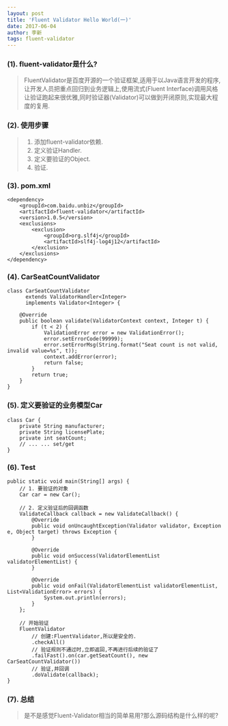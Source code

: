 ```yaml
---
layout: post
title: 'Fluent Validator Hello World(一)'
date: 2017-06-04
author: 李新
tags: fluent-validator
---
```


### (1). fluent-validator是什么?
> FluentValidator是百度开源的一个验证框架,适用于以Java语言开发的程序,让开发人员把重点回归到业务逻辑上,使用流式(Fluent Interface)调用风格让验证跑起来很优雅,同时验证器(Validator)可以做到开闭原则,实现最大程度的复用.  

### (2). 使用步骤
> 1. 添加fluent-validator依赖.  
> 2. 定义验证Handler.  
> 3. 定义要验证的Object.   
> 4. 验证.     

### (3). pom.xml
```
<dependency>
	<groupId>com.baidu.unbiz</groupId>
	<artifactId>fluent-validator</artifactId>
	<version>1.0.5</version>
	<exclusions>
		<exclusion>
			<groupId>org.slf4j</groupId>
			<artifactId>slf4j-log4j12</artifactId>
		</exclusion>
	</exclusions>
</dependency>
```
### (4). CarSeatCountValidator
```
class CarSeatCountValidator 
      extends ValidatorHandler<Integer> 
	  implements Validator<Integer> {
		  
	@Override
	public boolean validate(ValidatorContext context, Integer t) {
		if (t < 2) {
			ValidationError error = new ValidationError();
			error.setErrorCode(99999);
			error.setErrorMsg(String.format("Seat count is not valid, invalid value=%s", t));
			context.addError(error);
			return false;
		}
		return true;
	}
}
```
### (5). 定义要验证的业务模型Car
```
class Car {
	private String manufacturer;
	private String licensePlate;
	private int seatCount;
	// ... ... set/get
}
```
### (6). Test
```
public static void main(String[] args) {
	// 1. 要验证的对象
	Car car = new Car();
	
	// 2. 定义验证后的回调函数
	ValidateCallback callback = new ValidateCallback() {
		@Override
		public void onUncaughtException(Validator validator, Exception e, Object target) throws Exception {
		}

		@Override
		public void onSuccess(ValidatorElementList validatorElementList) {
		}

		@Override
		public void onFail(ValidatorElementList validatorElementList, List<ValidationError> errors) {
			System.out.println(errors);
		}
	};
	
	// 开始验证
	FluentValidator
		// 创建:FluentValidator,所以是安全的.
		.checkAll()
		// 验证规则不通过时,立即返回,不再进行后续的验证了
		.failFast().on(car.getSeatCount(), new CarSeatCountValidator())
		// 验证,并回调
		.doValidate(callback);
}
```
### (7). 总结
> 是不是感觉Fluent-Validator相当的简单易用?那么源码结构是什么样的呢?  
